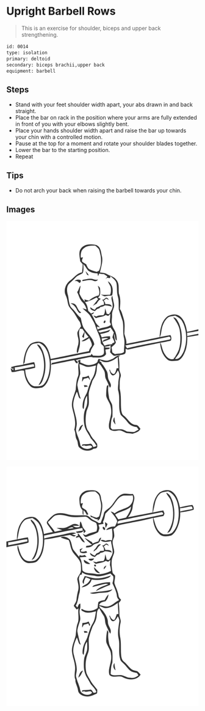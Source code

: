 # Upright Barbell Rows

> This is an exercise for shoulder, biceps and upper back strengthening.

``` 
id: 0014 
type: isolation 
primary: deltoid 
secondary: biceps brachii,upper back 
equipment: barbell 
``` 


## Steps


 - Stand with your feet shoulder width apart, your abs drawn in and back straight.
 - Place the bar on rack in the position where your arms are fully extended in front of you with your elbows slightly bent.
 - Place your hands shoulder width apart and raise the bar up towards your chin with a controlled motion.
 - Pause at the top for a moment and rotate your shoulder blades together.
 - Lower the bar to the starting position.
 - Repeat

## Tips


 - Do not arch your back when raising the barbell towards your chin.

## Images

![](./../svg/0014-relaxation.svg "")

![](./../svg/0014-tension.svg "")


